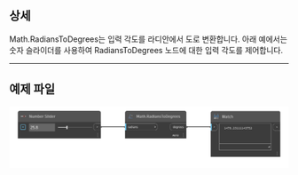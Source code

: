 ## 상세
Math.RadiansToDegrees는 입력 각도를 라디안에서 도로 변환합니다. 아래 예에서는 숫자 슬라이더를 사용하여 RadiansToDegrees 노드에 대한 입력 각도를 제어합니다.
___
## 예제 파일

![Math.RadiansToDegrees](./DSCore.Math.RadiansToDegrees_img.png)
